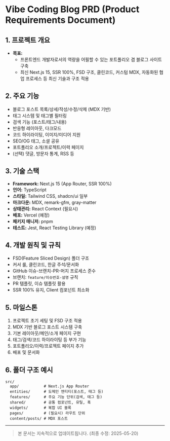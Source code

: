 # Vibe Coding Blog PRD (Product Requirements Document)

## 1. 프로젝트 개요

- **목표:**
  - 프론트엔드 개발자로서의 역량을 어필할 수 있는 포트폴리오 겸 블로그 사이트 구축
  - 최신 Next.js 15, SSR 100%, FSD 구조, 클린코드, 커스텀 MDX, 자동화된 협업 프로세스 등 최신 기술과 구조 적용

## 2. 주요 기능

- 블로그 포스트 목록/상세/작성/수정/삭제 (MDX 기반)
- 태그 시스템 및 태그별 필터링
- 검색 기능 (포스트/태그/내용)
- 반응형 레이아웃, 다크모드
- 코드 하이라이팅, 이미지/미디어 지원
- SEO/OG 태그, 소셜 공유
- 포트폴리오 소개/프로젝트/이력 페이지
- (선택) 댓글, 방문자 통계, RSS 등

## 3. 기술 스택

- **Framework:** Next.js 15 (App Router, SSR 100%)
- **언어:** TypeScript
- **스타일:** Tailwind CSS, shadcn/ui 일부
- **마크다운:** MDX, remark-gfm, gray-matter
- **상태관리:** React Context (필요시)
- **배포:** Vercel (예정)
- **패키지 매니저:** pnpm
- **테스트:** Jest, React Testing Library (예정)

## 4. 개발 원칙 및 규칙

- FSD(Feature Sliced Design) 폴더 구조
- 커서 룰, 클린코드, 한글 주석/문서화
- GitHub 이슈-브랜치-PR-머지 프로세스 준수
- 브랜치: `feature/이슈번호-설명` 규칙
- PR 템플릿, 이슈 템플릿 활용
- SSR 100% 유지, Client 컴포넌트 최소화

## 5. 마일스톤

1. 프로젝트 초기 세팅 및 FSD 구조 적용
2. MDX 기반 블로그 포스트 시스템 구축
3. 기본 레이아웃/메인/소개 페이지 구현
4. 태그/검색/코드 하이라이팅 등 부가 기능
5. 포트폴리오/이력/프로젝트 페이지 추가
6. 배포 및 문서화

## 6. 폴더 구조 예시

```
src/
  app/           # Next.js App Router
  entities/      # 도메인 엔티티(포스트, 태그 등)
  features/      # 주요 기능 단위(검색, 태그 등)
  shared/        # 공통 컴포넌트, 유틸, 훅
  widgets/       # 복합 UI 블록
  pages/         # (필요시) 라우트 단위
  content/posts/ # MDX 포스트
```

---

> 본 문서는 지속적으로 업데이트됩니다. (최종 수정: 2025-05-20)
